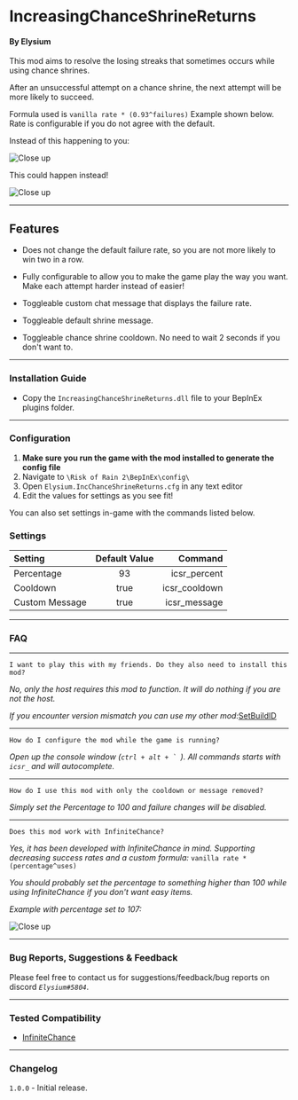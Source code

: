 # IncreasingChanceShrineReturns
#### By Elysium

This mod aims to resolve the losing streaks that sometimes occurs while using chance shrines.

After an unsuccessful attempt on a chance shrine, the next attempt will be more likely to succeed.

Formula used is `vanilla rate * (0.93^failures)`  Example shown below.  Rate is configurable if you do not agree with the default.

Instead of this happening to you:

![Close up](https://i.imgur.com/92DUBNC.png)

This could happen instead!

![Close up](https://i.imgur.com/OawdV2s.png)

---

## Features

- Does not change the default failure rate, so you are not more likely to win two in a row.

- Fully configurable to allow you to make the game play the way you want. Make each attempt harder instead of easier!

- Toggleable custom chat message that displays the failure rate.

- Toggleable default shrine message.

- Toggleable chance shrine cooldown.  No need to wait 2 seconds if you don't want to.

---

### Installation Guide

- Copy the `IncreasingChanceShrineReturns.dll` file to your BepInEx plugins folder.

---

### Configuration
1. **Make sure you run the game with the mod installed to generate the config file**
2. Navigate to `\Risk of Rain 2\BepInEx\config\`
3. Open `Elysium.IncChanceShrineReturns.cfg` in any text editor
4. Edit the values for settings as you see fit!

You can also set settings in-game with the commands listed below.

### Settings
| Setting                    | Default Value |                    Command |
| :------------------------- | :-----------: | -------------------------: |
| Percentage                 |            93 |               icsr_percent |
| Cooldown                   |          true |              icsr_cooldown |
| Custom Message             |          true |               icsr_message |

---

### FAQ
---

`I want to play this with my friends. Do they also need to install this mod?`

*No, only the host requires this mod to function. It will do nothing if you are not the host.*

*If you encounter version mismatch you can use my other mod:*[SetBuildID](https://thunderstore.io/package/TheRealElysium/SetBuildID/)

---

`How do I configure the mod while the game is running?`

*Open up the console window (``ctrl + alt + ` ``). All commands starts with `icsr_` and will autocomplete.*

---

`How do I use this mod with only the cooldown or message removed?`

*Simply set the Percentage to 100 and failure changes will be disabled.*

---

`Does this mod work with InfiniteChance?`

*Yes, it has been developed with InfiniteChance in mind. Supporting decreasing success rates and a custom formula:* `vanilla rate * (percentage^uses)`

*You should probably set the percentage to something higher than 100 while using InfiniteChance if you don't want easy items.*

*Example with percentage set to 107:*

![Close up](https://i.imgur.com/qDkEqO3.png)

---

### Bug Reports, Suggestions & Feedback

Please feel free to contact us for suggestions/feedback/bug reports on discord *`Elysium#5804`*.

---

### Tested Compatibility

- [InfiniteChance](https://thunderstore.io/package/HimeTwyla/InfiniteChance/)

---

### Changelog

`1.0.0` - Initial release.
